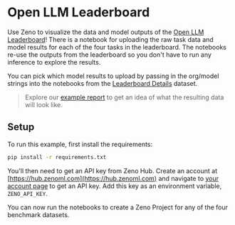 # Open LLM Leaderboard

Use Zeno to visualize the data and model outputs of the [Open LLM Leaderboard][1]!
There is a notebook for uploading the raw task data and model results for each of the four tasks in the leaderboard.
The notebooks re-use the outputs from the leaderboard so you don't have to run any inference to explore the results.

You can pick which model results to upload by passing in the org/model strings into the notebooks from
the [Leaderboard Details](https://huggingface.co/datasets/open-llm-leaderboard/details/tree/main) dataset.

> Explore our [example report](https://hub.zenoml.com/report/a13x/What%20does%20the%20OpenLLM%20Leaderboard%20measure%3F) to get an idea of what the resulting data will look like.

## Setup

To run this example, first install the requirements:

```bash
pip install -r requirements.txt
```

You'll then need to get an API key from Zeno Hub. Create an account at [https://hub.zenoml.com](https://hub.zenoml.com) and navigate 
to [your account page](https://hub.zenoml.com/account) to get an API key.
Add this key as an environment variable, `ZENO_API_KEY`.

You can now run the notebooks to create a Zeno Project for any of the four benchmark datasets.

[1]: https://huggingface.co/spaces/HuggingFaceH4/open_llm_leaderboard
